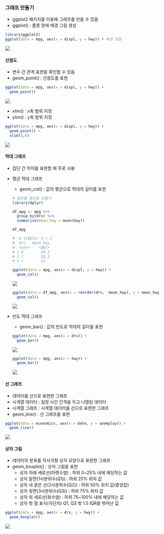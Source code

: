 ### 그래프 만들기
- ggplot2 패키지를 이용해 그래프를 만들 수 있음
- ggplot() : 플롯 창에 배경 그림 생성
```r
library(ggplot2)
ggplot(data = mpg, aes(x = displ, y = hwy)) # 배경 설정
```
![](Image/6-1.png)

#### 산점도
- 변수 간 관계 표현을 확인할 수 있음
- geom_point() : 산점도를 표현
```r
ggplot(data = mpg, aes(x = displ, y = hwy)) +
  geom_point()
```
![](Image/6-2.png)

- xlim() : x축 범위 지정
- ylim() : y축 범위 지정
```r
ggplot(data = mpg, aes(x = displ, y = hwy)) +
  geom_point() +
  xlim(3,6)
```
![](Image/6-3.png)

#### 막대 그래프
- 집단 간 차이를 표현할 때 주로 사용
- 평균 막대 그래프
  - geom_col() : 값의 평균으로 막대의 길이를 표현
  ```r
  # 집단별 평균표 만들기
  library(dplyr)

  df_mpg <- mpg %>% 
    group_by(drv) %>% 
    summarise(mean_hwy = mean(hwy))

  df_mpg

  #  A tibble: 3 × 2
  #  drv   mean_hwy
  #  <chr>    <dbl>
  # 1 4        19.2
  # 2 f        28.2
  # 3 r        21  
  ```

  ```r
  ggplot(data = mpg, aes(x = displ, y = hwy)) +
    geom_col()
  ```
  ![](Image/6-4.png)

  ```r
  ggplot(data = df_mpg, aes(x = reorder(drv, -mean_hwy), y = mean_hwy)) +
    geom_col()
  ```
  ![](Image/6-5.png)

- 빈도 막대 그래프
  - geom_bar() : 값의 빈도로 막대의 길이를 표현
  ```r
  ggplot(data = mpg, aes(x = drv)) +
    geom_bar()
  ```
  ![](Image/6-6.png)

  ```r
  ggplot(data = mpg, aes(x = hwy)) +
    geom_bar()
  ```
  ![](Image/6-7.png)

#### 선 그래프
- 데이터를 선으로 표현한 그래프
- 시계열 데이터 : 일정 시간 간격을 두고 나열된 데이터
- 시계열 그래프 : 시계열 데이터를 선으로 표현한 그래프
- geom_line() : 선 그래프를 표현
```r
ggplot(data = economics, aes(x = date, y = unemploy)) +
  geom_line()
```
![](Image/6-8.png)

#### 상자 그림
- 데이터의 분포를 직사각형 상자 모양으로 표현한 그래프
- geom_boxplot() : 상자 그림을 표현
  - 상자 아래 세로선(아랫수염) : 하위 0~25% 내에 해당하는 값
  - 상자 밑면(1사분위수(Q1)) : 하위 25% 위치 값
  - 상자 내 굵은 선(2사분위수(Q2)) : 하위 50% 위치 값(중앙값)
  - 상자 윗면(3사분위수(Q3)) : 하위 75% 위치 값
  - 상자 위 세로선(윗수염) : 하위 75~100% 내에 해당하는 값
  - 상자 밖 점 표식(극단치) Q1, Q3 밖 1.5 IQR을 벗어난 값
```r
ggplot(data = mpg, aes(x = drv, y = hwy)) +
  geom_boxplot()
```
![](Image/6-9.png)